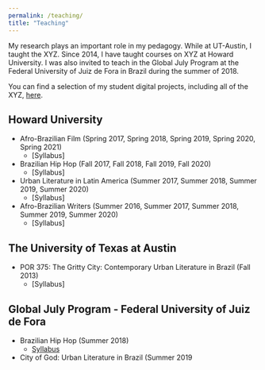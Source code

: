 ```yaml
---
permalink: /teaching/
title: "Teaching"
---
```


My research plays an important role in my pedagogy. While at UT-Austin, I taught the XYZ. Since 2014, I have taught courses on XYZ at Howard University. I was also invited to teach in the Global July Program at the Federal University of Juiz de Fora in Brazil during the summer of 2018. 

You can find a selection of my student digital projects, including all of the XYZ, [here](/teaching-materials).

## Howard University    
- Afro-Brazilian Film (Spring 2017, Spring 2018, Spring 2019, Spring 2020, Spring 2021)
    - [Syllabus]
- Brazilian Hip Hop (Fall 2017, Fall 2018, Fall 2019, Fall 2020)
    - [Syllabus]
- Urban Literature in Latin America (Summer 2017, Summer 2018, Summer 2019, Summer 2020)
    - [Syllabus]
- Afro-Brazilian Writers (Summer 2016, Summer 2017, Summer 2018, Summer 2019, Summer 2020)
    - [Syllabus]

## The University of Texas at Austin
- POR 375: The Gritty City: Contemporary Urban Literature in Brazil (Fall 2013)
    - [Syllabus]

## Global July Program - Federal University of Juiz de Fora 
- Brazilian Hip Hop (Summer 2018)
    - [Syllabus](/files/pdf/teaching/bayes2017.pdf)
- City of God: Urban Literature in Brazil (Summer 2019

